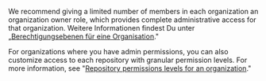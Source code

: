 We recommend giving a limited number of members in each organization an organization owner role, which provides complete administrative access for that organization. Weitere Informationen findest Du unter „[Berechtigungsebenen für eine Organisation](/organizations/managing-peoples-access-to-your-organization-with-roles/permission-levels-for-an-organization)."

For organizations where you have admin permissions, you can also customize access to each repository with granular permission levels. For more information, see "[Repository permissions levels for an organization](/organizations/managing-access-to-your-organizations-repositories/repository-permission-levels-for-an-organization)."
